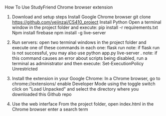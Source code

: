 How To Use StudyFriend Chrome browser extension

1.  Download and setup steps
    Install Google Chrome browser 
    git clone https://github.com/yejinzai/CS410_project 
    Install Python
    Open a terminal window in the project folder and execute:
        pip install -r requirements.txt
        Npm install firebase
        npm install -g live-server

2. Run servers:
    open two terminal windows in the project folder and execute one of these commands in each one:
        flask run
           note: if flask run is not successful, you may also use
            python app.py
        live-server . 
             note: if this command causes an error about scripts being disabled, run a terminal as administrator and then execute: Set-ExecutionPolicy Unrestricted

3. Install the extension in your Google Chrome:
    In a Chrome browser, go to chrome://extensions/
    enable Developer Mode using the toggle switch
    click on "Load Unpacked" and select the directory where you downloaded this Github repo

4. Use the web interface 
    From the project folder, open index.html in the Chrome browser
    enter a search term


